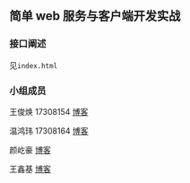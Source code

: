 ## 简单 web 服务与客户端开发实战

### 接口阐述

见`index.html`

### 小组成员

王俊焕 17308154 [博客]()

温鸿玮 17308164 [博客]()

颜屹豪 [博客]()

王鑫基 [博客]()





